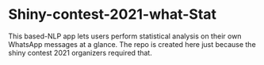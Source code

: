# Shiny-contest-2021-what-Stat
This based-NLP app lets users perform statistical analysis on their own WhatsApp messages at a glance.
The repo is created here just because the shiny contest 2021 organizers required that.
